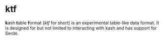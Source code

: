 # ktf

**k**ash **t**able **f**ormat (_ktf_ for short) is an experimental table-like
data format.
It is designed for but not limited to interacting with kash and has support for Serde.
